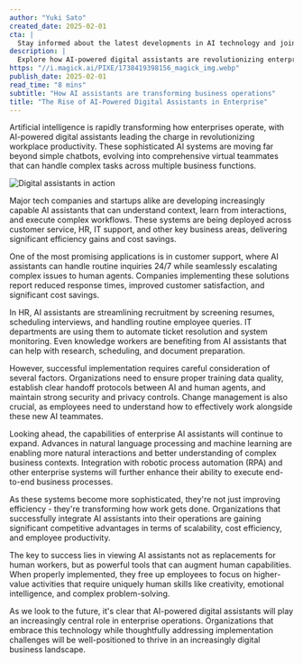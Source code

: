 ```yaml
---
author: "Yuki Sato"
created_date: 2025-02-01
cta: |
  Stay informed about the latest developments in AI technology and join our growing community of tech enthusiasts!
description: |
  Explore how AI-powered digital assistants are revolutionizing enterprise operations with capabilities beyond simple chatbots. Learn about their impact across business functions like customer service, HR, and IT support, and how they are transforming workplace productivity and efficiency.
https: "//i.magick.ai/PIXE/1738419398156_magick_img.webp"
publish_date: 2025-02-01
read_time: "8 mins"
subtitle: "How AI assistants are transforming business operations"
title: "The Rise of AI-Powered Digital Assistants in Enterprise"
---
```


Artificial intelligence is rapidly transforming how enterprises operate, with AI-powered digital assistants leading the charge in revolutionizing workplace productivity. These sophisticated AI systems are moving far beyond simple chatbots, evolving into comprehensive virtual teammates that can handle complex tasks across multiple business functions.

![Digital assistants in action](https://i.magick.ai/PIXE/1738419398159_magick_img.webp)

Major tech companies and startups alike are developing increasingly capable AI assistants that can understand context, learn from interactions, and execute complex workflows. These systems are being deployed across customer service, HR, IT support, and other key business areas, delivering significant efficiency gains and cost savings.

One of the most promising applications is in customer support, where AI assistants can handle routine inquiries 24/7 while seamlessly escalating complex issues to human agents. Companies implementing these solutions report reduced response times, improved customer satisfaction, and significant cost savings.

In HR, AI assistants are streamlining recruitment by screening resumes, scheduling interviews, and handling routine employee queries. IT departments are using them to automate ticket resolution and system monitoring. Even knowledge workers are benefiting from AI assistants that can help with research, scheduling, and document preparation.

However, successful implementation requires careful consideration of several factors. Organizations need to ensure proper training data quality, establish clear handoff protocols between AI and human agents, and maintain strong security and privacy controls. Change management is also crucial, as employees need to understand how to effectively work alongside these new AI teammates.

Looking ahead, the capabilities of enterprise AI assistants will continue to expand. Advances in natural language processing and machine learning are enabling more natural interactions and better understanding of complex business contexts. Integration with robotic process automation (RPA) and other enterprise systems will further enhance their ability to execute end-to-end business processes.

As these systems become more sophisticated, they're not just improving efficiency - they're transforming how work gets done. Organizations that successfully integrate AI assistants into their operations are gaining significant competitive advantages in terms of scalability, cost efficiency, and employee productivity.

The key to success lies in viewing AI assistants not as replacements for human workers, but as powerful tools that can augment human capabilities. When properly implemented, they free up employees to focus on higher-value activities that require uniquely human skills like creativity, emotional intelligence, and complex problem-solving.

As we look to the future, it's clear that AI-powered digital assistants will play an increasingly central role in enterprise operations. Organizations that embrace this technology while thoughtfully addressing implementation challenges will be well-positioned to thrive in an increasingly digital business landscape.